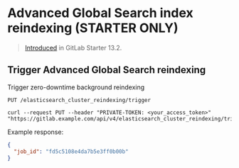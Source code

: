 # Advanced Global Search index reindexing **(STARTER ONLY)**

> [Introduced](https://gitlab.com/gitlab-org/gitlab/-/merge_requests/34069) in GitLab Starter 13.2.

## Trigger Advanced Global Search reindexing

Trigger zero-downtime background reindexing

```plaintext
PUT /elasticsearch_cluster_reindexing/trigger
```

```shell
curl --request PUT --header "PRIVATE-TOKEN: <your_access_token>" "https://gitlab.example.com/api/v4/elasticsearch_cluster_reindexing/trigger"
```

Example response:

```json
{
  "job_id": "fd5c5108e4da7b5e3ff0b00b"
}
```

